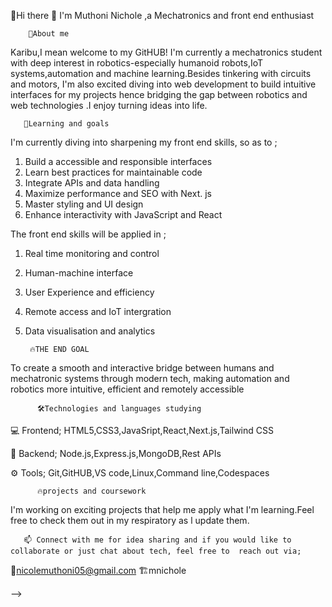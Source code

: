  👋Hi there 👋 I'm Muthoni Nichole ,a Mechatronics and front end enthusiast
 
        🚀About me
  
Karibu,I mean welcome to my GitHUB! I'm currently a mechatronics student with deep interest in robotics-especially humanoid robots,IoT systems,automation and machine learning.Besides tinkering with circuits and motors, I'm also excited diving into web development to build intuitive interfaces for my projects hence bridging the gap between robotics and web technologies .I enjoy turning ideas into life.

       🎯Learning and goals
       
I'm currently diving into sharpening my front end skills, so as to ;
1) Build a accessible and responsible interfaces
2) Learn best practices for maintainable code
3) Integrate APIs and data handling
4) Maximize performance and SEO with Next. js
5) Master styling and UI design
6) Enhance interactivity with JavaScript and React
   
The front end skills will be applied in ;
1) Real time monitoring and control
2) Human-machine interface
3) User Experience and efficiency
4) Remote access and IoT intergration
5) Data visualisation and analytics
    
        🔥THE END GOAL 
To create a smooth and interactive bridge between humans and mechatronic systems through modern tech, making automation and robotics more intuitive, efficient and remotely accessible

          🛠️Technologies and languages studying
  
💻 Frontend; HTML5,CSS3,JavaSript,React,Next.js,Tailwind CSS

🔧 Backend; Node.js,Express.js,MongoDB,Rest APIs

⚙️ Tools; Git,GitHUB,VS code,Linux,Command line,Codespaces

          🔥projects and coursework
  
I'm working on exciting projects that help me apply what I'm learning.Feel free to check them out in my respiratory as l update them.

       📫 Connect with me for idea sharing and if you would like to collaborate or just chat about tech, feel free to  reach out via;
  
📨nicolemuthoni05@gmail.com
🏗️mnichole



-->
